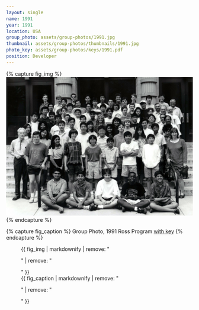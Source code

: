 ```yaml
---
layout: single
name: 1991
year: 1991
location: USA
group_photo: assets/group-photos/1991.jpg
thumbnail: assets/group-photos/thumbnails/1991.jpg
photo_key: assets/group-photos/keys/1991.pdf
position: Developer
---
```

{% capture fig_img %}
[![1991](/assets/group-photos/1991.jpg)](/assets/group-photos/keys/1991.pdf)
{% endcapture %}

{% capture fig_caption %}
Group Photo, 1991 Ross Program [with key](/assets/group-photos/keys/1991.pdf)
{% endcapture %}

<figure>
  {{ fig_img | markdownify | remove: "<p>" | remove: "</p>" }}
  <figcaption>{{ fig_caption | markdownify | remove: "<p>" | remove: "</p>" }}</figcaption>
</figure>
